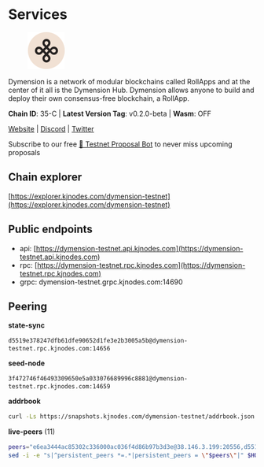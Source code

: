 # Services

<figure><img src="https://raw.githubusercontent.com/kj89/cosmos-images/main/logos/dymension.png" alt=""><figcaption></figcaption></figure>

Dymension is a network of modular blockchains called RollApps  and at the center of it all is the Dymension Hub. Dymension  allows anyone to build and deploy their own consensus-free blockchain, a RollApp.

**Chain ID**: 35-C | **Latest Version Tag**: v0.2.0-beta | **Wasm**: OFF

[Website](https://dymension.xyz/) | [Discord](https://discord.gg/dymension) | [Twitter](https://twitter.com/dymensionXYZ)



Subscribe to our free [🤖 Testnet Proposal Bot](https://t.me/kjnodes_testnet_proposal_bot) to never miss upcoming proposals


## Chain explorer
[https://explorer.kjnodes.com/dymension-testnet](https://explorer.kjnodes.com/dymension-testnet)

## Public endpoints

* api: [https://dymension-testnet.api.kjnodes.com](https://dymension-testnet.api.kjnodes.com)
* rpc: [https://dymension-testnet.rpc.kjnodes.com](https://dymension-testnet.rpc.kjnodes.com)
* grpc: dymension-testnet.grpc.kjnodes.com:14690

## Peering

**state-sync**

```text
d5519e378247dfb61dfe90652d1fe3e2b3005a5b@dymension-testnet.rpc.kjnodes.com:14656
```

**seed-node**

```text
3f472746f46493309650e5a033076689996c8881@dymension-testnet.rpc.kjnodes.com:14659
```

**addrbook**
```bash
curl -Ls https://snapshots.kjnodes.com/dymension-testnet/addrbook.json > $HOME/.dymension/config/addrbook.json
```

**live-peers** (11)
```bash
peers="e6ea3444ac85302c336000ac036f4d86b97b3d3e@38.146.3.199:20556,d5519e378247dfb61dfe90652d1fe3e2b3005a5b@65.109.68.190:14656,b1e1e5a9dbf2e03b456668c2f2d9164ae090ba0c@109.123.244.56:46656,77c42c2b2702437981976f7a648c26cd37911f7b@65.108.9.230:46656,877f82353e8cd6e2586ea37a6d16064eae081a74@192.95.30.128:31656,e678f78d3250fef1e6e0afcdb1ebdc5fe0d7138c@5.161.76.147:46656,43a46e2fbe871246e8fee045749d0a4677042b0c@95.217.216.88:46656,3c937029e41e3f7b92b8b87d787be0ddc2a3f13c@70.34.214.236:26656,eb524a9ed0e080ec4fa9a21df3f5f56e94e0e811@51.89.7.235:26652,547cf669555bd611ba57b37bb0f288793ea4ec49@141.94.138.48:26673,8c4da005c8a68682402293f951449f042e6f3dbf@164.92.190.234:21456"
sed -i -e "s|^persistent_peers *=.*|persistent_peers = \"$peers\"|" $HOME/.dymension/config/config.toml
```
